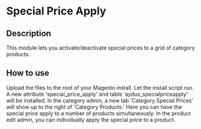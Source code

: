 Special Price Apply
===================

Description
-----------
This module lets you activate/deactivate special prices to a grid of category products.


How to use
-------------------------
Upload the files to the root of your Magento install. Let the install script run. A
new attribute 'special_price_apply' and table 'aydus_specialpriceapply' will be 
installed. In the category admin, a new tab 'Category Special Prices' will show up 
to the right of 'Category Products.' Here you can have the special price apply to 
a number of products simultaneously. In the product edit admin, you can individually
apply the special price to a product.